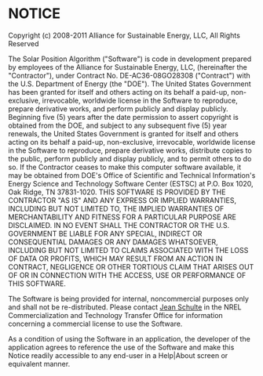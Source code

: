 # NOTICE

Copyright (c) 2008-2011 Alliance for Sustainable Energy, LLC, All Rights Reserved

The Solar Position Algorithm ("Software") is code in development prepared by 
employees of the Alliance for Sustainable Energy, LLC, (hereinafter the 
"Contractor"), under Contract No. DE-AC36-08GO28308 ("Contract") with the 
U.S. Department of Energy (the "DOE"). The United States Government has been 
granted for itself and others acting on its behalf a paid-up, non-exclusive, 
irrevocable, worldwide license in the Software to reproduce, prepare 
derivative works, and perform publicly and display publicly. Beginning five 
(5) years after the date permission to assert copyright is obtained from the 
DOE, and subject to any subsequent five (5) year renewals, the United States 
Government is granted for itself and others acting on its behalf a paid-up, 
non-exclusive, irrevocable, worldwide license in the Software to reproduce, 
prepare derivative works, distribute copies to the public, perform publicly 
and display publicly, and to permit others to do so. If the Contractor ceases 
to make this computer software available, it may be obtained from DOE's 
Office of Scientific and Technical Information's Energy Science and 
Technology Software Center (ESTSC) at P.O. Box 1020, Oak Ridge, TN 
37831-1020. THIS SOFTWARE IS PROVIDED BY THE CONTRACTOR "AS IS" AND ANY 
EXPRESS OR IMPLIED WARRANTIES, INCLUDING BUT NOT LIMITED TO, THE IMPLIED 
WARRANTIES OF MERCHANTABILITY AND FITNESS FOR A PARTICULAR PURPOSE ARE 
DISCLAIMED. IN NO EVENT SHALL THE CONTRACTOR OR THE U.S. GOVERNMENT BE LIABLE 
FOR ANY SPECIAL, INDIRECT OR CONSEQUENTIAL DAMAGES OR ANY DAMAGES WHATSOEVER, 
INCLUDING BUT NOT LIMITED TO CLAIMS ASSOCIATED WITH THE LOSS OF DATA OR 
PROFITS, WHICH MAY RESULT FROM AN ACTION IN CONTRACT, NEGLIGENCE OR OTHER 
TORTIOUS CLAIM THAT ARISES OUT OF OR IN CONNECTION WITH THE ACCESS, USE OR 
PERFORMANCE OF THIS SOFTWARE.

The Software is being provided for internal, noncommercial purposes only and 
shall not be re-distributed. Please contact [Jean 
Schulte](mailto:Jean.Schulte@nrel.gov) in the NREL Commercialization and 
Technology Transfer Office for information concerning a commercial license to 
use the Software.

As a condition of using the Software in an application, the developer of the 
application agrees to reference the use of the Software and make this Notice 
readily accessible to any end-user in a Help|About screen or equivalent manner.
